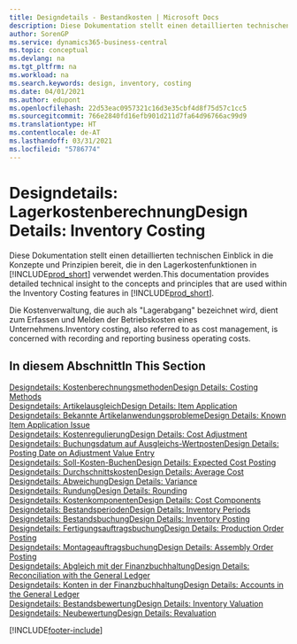```yaml
---
title: Designdetails - Bestandkosten | Microsoft Docs
description: Diese Dokumentation stellt einen detaillierten technischen Einblick in die Konzepte und Prinzipien bereit, die in den Lagerkostenfunktionen in Business Central verwendet werden.
author: SorenGP
ms.service: dynamics365-business-central
ms.topic: conceptual
ms.devlang: na
ms.tgt_pltfrm: na
ms.workload: na
ms.search.keywords: design, inventory, costing
ms.date: 04/01/2021
ms.author: edupont
ms.openlocfilehash: 22d53eac0957321c16d3e35cbf4d8f75d57c1cc5
ms.sourcegitcommit: 766e2840fd16efb901d211d7fa64d96766ac99d9
ms.translationtype: HT
ms.contentlocale: de-AT
ms.lasthandoff: 03/31/2021
ms.locfileid: "5786774"
---
```

# <a name="design-details-inventory-costing"></a><span data-ttu-id="34cd6-103">Designdetails: Lagerkostenberechnung</span><span class="sxs-lookup"><span data-stu-id="34cd6-103">Design Details: Inventory Costing</span></span>
<span data-ttu-id="34cd6-104">Diese Dokumentation stellt einen detaillierten technischen Einblick in die Konzepte und Prinzipien bereit, die in den Lagerkostenfunktionen in [!INCLUDE[prod_short](includes/prod_short.md)] verwendet werden.</span><span class="sxs-lookup"><span data-stu-id="34cd6-104">This documentation provides detailed technical insight to the concepts and principles that are used within the Inventory Costing features in [!INCLUDE[prod_short](includes/prod_short.md)].</span></span>  

<span data-ttu-id="34cd6-105">Die Kostenverwaltung, die auch als "Lagerabgang" bezeichnet wird, dient zum Erfassen und Melden der Betriebskosten eines Unternehmens.</span><span class="sxs-lookup"><span data-stu-id="34cd6-105">Inventory costing, also referred to as cost management, is concerned with recording and reporting business operating costs.</span></span>  

## <a name="in-this-section"></a><span data-ttu-id="34cd6-106">In diesem Abschnitt</span><span class="sxs-lookup"><span data-stu-id="34cd6-106">In This Section</span></span>  
[<span data-ttu-id="34cd6-107">Designdetails: Kostenberechnungsmethoden</span><span class="sxs-lookup"><span data-stu-id="34cd6-107">Design Details: Costing Methods</span></span>](design-details-costing-methods.md)  
[<span data-ttu-id="34cd6-108">Designdetails: Artikelausgleich</span><span class="sxs-lookup"><span data-stu-id="34cd6-108">Design Details: Item Application</span></span>](design-details-item-application.md)  
[<span data-ttu-id="34cd6-109">Designdetails: Bekannte Artikelanwendungsprobleme</span><span class="sxs-lookup"><span data-stu-id="34cd6-109">Design Details: Known Item Application Issue</span></span>](design-details-inventory-zero-level-open-item-ledger-entries.md)  
[<span data-ttu-id="34cd6-110">Designdetails: Kostenregulierung</span><span class="sxs-lookup"><span data-stu-id="34cd6-110">Design Details: Cost Adjustment</span></span>](design-details-cost-adjustment.md)  
[<span data-ttu-id="34cd6-111">Designdetails: Buchungsdatum auf Ausgleichs-Wertposten</span><span class="sxs-lookup"><span data-stu-id="34cd6-111">Design Details: Posting Date on Adjustment Value Entry</span></span>](design-details-inventory-adjustment-value-entry-posting-date.md)  
[<span data-ttu-id="34cd6-112">Designdetails: Soll-Kosten-Buchen</span><span class="sxs-lookup"><span data-stu-id="34cd6-112">Design Details: Expected Cost Posting</span></span>](design-details-expected-cost-posting.md)  
[<span data-ttu-id="34cd6-113">Designdetails: Durchschnittskosten</span><span class="sxs-lookup"><span data-stu-id="34cd6-113">Design Details: Average Cost</span></span>](design-details-average-cost.md)  
[<span data-ttu-id="34cd6-114">Designdetails: Abweichung</span><span class="sxs-lookup"><span data-stu-id="34cd6-114">Design Details: Variance</span></span>](design-details-variance.md)  
[<span data-ttu-id="34cd6-115">Designdetails: Rundung</span><span class="sxs-lookup"><span data-stu-id="34cd6-115">Design Details: Rounding</span></span>](design-details-rounding.md)  
[<span data-ttu-id="34cd6-116">Designdetails: Kostenkomponenten</span><span class="sxs-lookup"><span data-stu-id="34cd6-116">Design Details: Cost Components</span></span>](design-details-cost-components.md)  
[<span data-ttu-id="34cd6-117">Designdetails: Bestandsperioden</span><span class="sxs-lookup"><span data-stu-id="34cd6-117">Design Details: Inventory Periods</span></span>](design-details-inventory-periods.md)  
[<span data-ttu-id="34cd6-118">Designdetails: Bestandsbuchung</span><span class="sxs-lookup"><span data-stu-id="34cd6-118">Design Details: Inventory Posting</span></span>](design-details-inventory-posting.md)  
[<span data-ttu-id="34cd6-119">Designdetails: Fertigungsauftragsbuchung</span><span class="sxs-lookup"><span data-stu-id="34cd6-119">Design Details: Production Order Posting</span></span>](design-details-production-order-posting.md)  
[<span data-ttu-id="34cd6-120">Designdetails: Montageauftragsbuchung</span><span class="sxs-lookup"><span data-stu-id="34cd6-120">Design Details: Assembly Order Posting</span></span>](design-details-assembly-order-posting.md)  
[<span data-ttu-id="34cd6-121">Designdetails: Abgleich mit der Finanzbuchhaltung</span><span class="sxs-lookup"><span data-stu-id="34cd6-121">Design Details: Reconciliation with the General Ledger</span></span>](design-details-reconciliation-with-the-general-ledger.md)  
[<span data-ttu-id="34cd6-122">Designdetails: Konten in der Finanzbuchhaltung</span><span class="sxs-lookup"><span data-stu-id="34cd6-122">Design Details: Accounts in the General Ledger</span></span>](design-details-accounts-in-the-general-ledger.md)  
[<span data-ttu-id="34cd6-123">Designdetails: Bestandsbewertung</span><span class="sxs-lookup"><span data-stu-id="34cd6-123">Design Details: Inventory Valuation</span></span>](design-details-inventory-valuation.md)  
[<span data-ttu-id="34cd6-124">Designdetails: Neubewertung</span><span class="sxs-lookup"><span data-stu-id="34cd6-124">Design Details: Revaluation</span></span>](design-details-revaluation.md)


[!INCLUDE[footer-include](includes/footer-banner.md)]